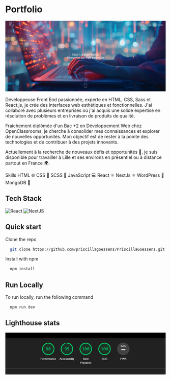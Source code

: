 # Portfolio
![screenshot](https://github.com/priscillagoessens/PriscillaGoessens/blob/a0f20954e8ba3a1830afbfce01e6a9df287f36ca/public/portfolio.PNG)

Développeuse Front End passionnée, experte en HTML, CSS, Sass et React.js, je crée des interfaces web esthétiques et fonctionnelles. J'ai collaboré avec plusieurs entreprises où j'ai acquis une solide expertise en résolution de problèmes et en livraison de produits de qualité.

Fraichement diplômée d'un Bac +2 en Développement Web chez OpenClassrooms, je cherche à consolider mes connaissances et explorer de nouvelles opportunités. Mon objectif est de rester à la pointe des technologies et de contribuer à des projets innovants.

Actuellement à la recherche de nouveaux défis et opportunités 💪, je suis disponible pour travailler à Lille et ses environs en présentiel ou à distance partout en France 🌍.

Skills
HTML 🌐
CSS 🎨
SCSS 🎨
JavaScript 💻
React ⚛️
NextJs ⚛️
WordPress 📝
MongoDB 🍃


## Tech Stack

![React](https://img.shields.io/badge/React-20232A?style=for-the-badge&logo=react&logoColor=61DAFB)
![NextJS](https://img.shields.io/badge/Nextjs-000000?style=for-the-badge&logo=next.js&logoColor=white)


## Quick start

Clone the repo

```bash
  git clone https://github.com/priscillagoessens/PriscillaGoessens.git
```

Install with npm

```bash
  npm install
```

## Run Locally

To run locally, run the following command

```bash
  npm run dev
```

## Lighthouse stats
![image](https://github.com/priscillagoessens/PriscillaGoessens/blob/a0f20954e8ba3a1830afbfce01e6a9df287f36ca/public/ligthHouseResult.PNG)
